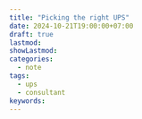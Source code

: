 ```yaml
---
title: "Picking the right UPS"
date: 2024-10-21T19:00:00+07:00
draft: true
lastmod: 
showLastmod: 
categories:
  - note
tags:
  - ups
  - consultant
keywords:
---
```

